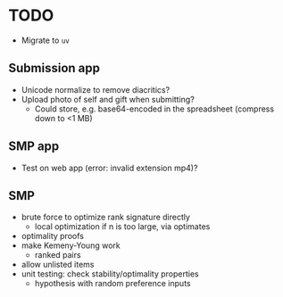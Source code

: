 # TODO

- Migrate to `uv`

## Submission app

- Unicode normalize to remove diacritics?
- Upload photo of self and gift when submitting?
    - Could store, e.g. base64-encoded in the spreadsheet (compress down to <1 MB)

## SMP app

- Test on web app (error: invalid extension mp4)?

## SMP

- brute force to optimize rank signature directly
    - local optimization if n is too large, via optimates
- optimality proofs
- make Kemeny-Young work
    - ranked pairs
- allow unlisted items
- unit testing: check stability/optimality properties
    - hypothesis with random preference inputs
